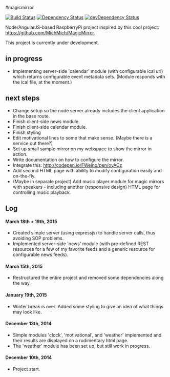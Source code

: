 #magicmirror

[![Build Status](https://travis-ci.org/sradeiski/magicmirror.svg?branch=master)](https://travis-ci.org/sradeiski/magicmirror) 
[![Dependency Status](https://david-dm.org/sradeiski/magicmirror.svg)](https://david-dm.org/sradeiski/magicmirror) 
[![devDependency Status](https://david-dm.org/sradeiski/magicmirror/dev-status.svg)](https://david-dm.org/sradeiski/magicmirror#info=devDependencies)


Node/AngularJS-based RaspberryPi project inspired by this cool project: https://github.com/MichMich/MagicMirror. 

This project is currently under development. 

## in progress
* Implementing server-side 'calendar' module (with configurable ical url) which returns configurable event metadata sets. (Module responds with the ical file, at the moment.)

## next steps 
* Change setup so the node server already includes the client application in the base route.
* Finish client-side news module.
* Finish client-side calendar module.
* Finish styling 
* Edit motivational lines to some that make sense. (Maybe there is a service out there?)
* Set up small sample mirror on my webspace to show the mirror in action. 
* Write documentation on how to configure the mirror.
* Integrate this: http://codepen.io/FWeinb/pen/oyACz
* Add second HTML page with ability to modify configuration easily and on-the-fly. 
* (Maybe in separate project) Add music player module for magic mirrors with speakers - including another (responsive design) HTML page for controlling music playback. 

## Log

#### March 18th + 19th, 2015
* Created simple server (using expressjs) to handle server calls, thus avoiding SOP problems. 
* Implemented server-side 'news' module (with pre-defined REST resources for a few of my favorite feeds and a generic resource for configurable news feeds).

#### March 15th, 2015
* Restructured the entire project and removed some dependencies along the way.

#### January 19th, 2015
* Winter break is over. Added some styling to give an idea of what things may look like.

#### December 13th, 2014 
* Simple modules 'clock', 'motivational', and 'weather' implemented and their results are displayed on a rudimentary html page. 
* The 'weather' module has been set up, but still work in progress. 

#### December 10th, 2014
* Project start.
